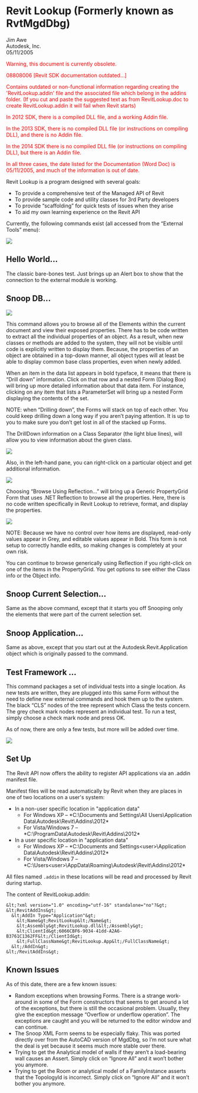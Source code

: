# Revit Lookup (Formerly known as RvtMgdDbg)

Jim Awe
<br/>Autodesk, Inc.
<br/>05/11/2005

<span style="color:red">

Warning, this document is currently obsolete.

08808006 [Revit SDK documentation outdated...]

Contains outdated or non-functional information regarding creating the 'RevitLookup.addin' file and the associated file which belong in the addins folder. (If you cut and paste the suggested text as from RevitLookup.doc to create RevitLookup.addin it will fail when Revit starts)

In 2012 SDK, there is a compiled DLL file, and a working Addin file.

In the 2013 SDK, there is no compiled DLL file (or instructions on compiling DLL), and there is no Addin file.

In the 2014 SDK there is no compiled DLL file (or instructions on compiling DLL), but there is an Addin file.

In all three cases, the date listed for the Documentation (Word Doc) is 05/11/2005, and much of the information is out of date.

</span>

Revit Lookup is a program designed with several goals:

- To provide a comprehensive test of the Managed API of Revit
- To provide sample code and utility classes for 3rd Party developers
- To provide “scaffolding” for quick tests of issues when they arise
- To aid my own learning experience on the Revit API

Currently, the following commands exist (all accessed from the “External Tools” menu):

<img src="img/ja_1.png"/>

## Hello World...

The classic bare-bones test.  Just brings up an Alert box to show that the connection to the external module is working.

## Snoop DB...

<img src="img/ja_2.png"/>

This command allows you to browse all of the Elements within the current document and view their exposed properties.  There has to be code written to extract all the individual properties of an object.  As a result, when new classes or methods are added to the system, they will not be visible until code is explicitly written to display them.  Because, the properties of an object are obtained in a top-down manner, all object types will at least be able to display common base class properties, even when newly added.

When an item in the data list appears in bold typeface, it means that there is “Drill down” information.  Click on that row and a nested Form (Dialog Box) will bring up more detailed information about that data item.  For instance, clicking on any item that lists a ParameterSet will bring up a nested Form displaying the contents of the set.

NOTE: when “Drilling down”, the Forms will stack on top of each other.  You could keep drilling down a long way if you aren’t paying attention.  It is up to you to make sure you don’t get lost in all of the stacked up Forms.

The DrillDown information on a Class Separator (the light blue lines), will allow you to view information about the given class.

<img src="img/ja_3.png"/>

Also, in the left-hand pane, you can right-click on a particular object and get additional information.

<img src="img/ja_4.png"/>

Choosing “Browse Using Reflection...” will bring up a Generic PropertyGrid Form that uses .NET Reflection to browse all the properties.  Here, there is no code written specifically in Revit Lookup to retrieve, format, and display the properties.

<img src="img/ja_5.png"/>

NOTE: Because we have no control over how items are displayed, read-only values appear in Grey, and editable values appear in Bold.  This form is not setup to correctly handle edits, so making changes is completely at your own risk.

You can continue to browse generically using Reflection if you right-click on one of the items in the PropertyGrid.  You get options to see either the Class info or the Object info.

## Snoop Current Selection...

Same as the above command, except that it starts you off Snooping only the elements that were part of the current selection set.

## Snoop Application...

Same as above, except that you start out at the Autodesk.Revit.Application object which is originally passed to the command.

## Test Framework ...

This command packages a set of individual tests into a single location.  As new tests are written, they are plugged into this same Form without the need to define new external commands and hook them up to the system.  The black “CLS” nodes of the tree represent which Class the tests concern.  The grey check mark nodes represent an individual test.  To run a test, simply choose a check mark node and press OK.

As of now, there are only a few tests, but more will be added over time.

<img src="img/ja_6.png"/>

## Set Up

The Revit API now offers the ability to register API applications via an .addin manifest file.

Manifest files will be read automatically by Revit when they are places in one of two locations on a user's system:

- In a non-user specific location in "application data"
    - For Windows XP &ndash; *C:\Documents and Settings\All Users\Application Data\Autodesk\Revit\Addins\2012\*
    - For Vista/Windows 7 &ndash; *C:\ProgramData\Autodesk\Revit\Addins\2012\*
- In a user specific location in "application data"
    - For Windows XP &ndash; *C:\Documents and Settings\<user>\Application Data\Autodesk\Revit\Addins\2012\*
    - For Vista/Windows 7 &ndash; *C:\Users\<user>\AppData\Roaming\Autodesk\Revit\Addins\2012\*

All files named `.addin` in these locations will be read and processed by Revit during startup.

The content of RevitLookup.addin:

```
&lt;?xml version="1.0" encoding="utf-16" standalone="no"?&gt;
&lt;RevitAddIns&gt;
  &lt;AddIn Type="Application"&gt;
    &lt;Name&gt;RevitLookup&lt;/Name&gt;
    &lt;Assembly&gt;RevitLookup.dll&lt;/Assembly&gt;
    &lt;ClientId&gt;6066CBF6-9034-41dd-A2A6-B3761C1362FF&lt;/ClientId&gt;
    &lt;FullClassName&gt;RevitLookup.App&lt;/FullClassName&gt;
  &lt;/AddIn&gt;
&lt;/RevitAddIns&gt;
```

## Known Issues

As of this date, there are a few known issues:

- Random exceptions when browsing Forms.  There is a strange work-around in some of the Form constructors that seems to get around a lot of the exceptions, but there is still the occasional problem.  Usually, they give the exception message “Overflow or underflow operation”.  The exceptions are caught and you will be returned to the editor window and can continue.
- The Snoop XML Form seems to be especially flaky.  This was ported directly over from the AutoCAD version of MgdDbg, so I’m not sure what the deal is yet because it seems much more stable over there.
- Trying to get the Analytical model of walls if they aren’t a load-bearing wall causes an Assert.  Simply click on “Ignore All” and it won’t bother you anymore.
- Trying to get the Room or analytical model of a FamilyInstance asserts that the TopologyId is incorrect.  Simply click on “Ignore All” and it won’t bother you anymore. 
